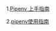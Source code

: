1.[Pipenv 上手指南](https://foofish.net/Pipenv_tutorial.html)

2.[pipenv使用指南](https://crazygit.wiseturtles.com/2018/01/08/pipenv-tour/)

